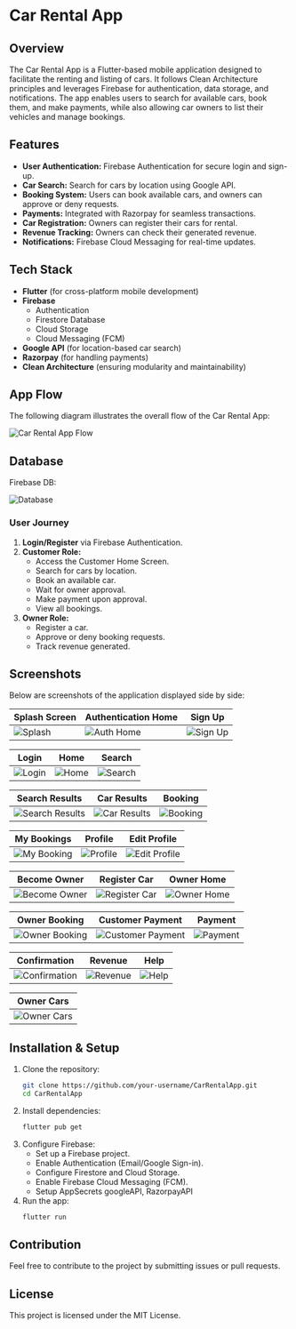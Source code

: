 # Car Rental App

## Overview
The Car Rental App is a Flutter-based mobile application designed to facilitate the renting and listing of cars. It follows Clean Architecture principles and leverages Firebase for authentication, data storage, and notifications. The app enables users to search for available cars, book them, and make payments, while also allowing car owners to list their vehicles and manage bookings.

## Features
- **User Authentication:** Firebase Authentication for secure login and sign-up.
- **Car Search:** Search for cars by location using Google API.
- **Booking System:** Users can book available cars, and owners can approve or deny requests.
- **Payments:** Integrated with Razorpay for seamless transactions.
- **Car Registration:** Owners can register their cars for rental.
- **Revenue Tracking:** Owners can check their generated revenue.
- **Notifications:** Firebase Cloud Messaging for real-time updates.

## Tech Stack
- **Flutter** (for cross-platform mobile development)
- **Firebase**
  - Authentication
  - Firestore Database
  - Cloud Storage
  - Cloud Messaging (FCM)
- **Google API** (for location-based car search)
- **Razorpay** (for handling payments)
- **Clean Architecture** (ensuring modularity and maintainability)

## App Flow
The following diagram illustrates the overall flow of the Car Rental App:

![Car Rental App Flow](./pictures/pictures/CarRentalAppFlow.png)

## Database
Firebase DB:

![Database](./pictures/pictures/DB.png)

### User Journey
1. **Login/Register** via Firebase Authentication.
2. **Customer Role:**
   - Access the Customer Home Screen.
   - Search for cars by location.
   - Book an available car.
   - Wait for owner approval.
   - Make payment upon approval.
   - View all bookings.
3. **Owner Role:**
   - Register a car.
   - Approve or deny booking requests.
   - Track revenue generated.

## Screenshots
Below are screenshots of the application displayed side by side:

| Splash Screen | Authentication Home | Sign Up |
|----------------|---------------------|--------|
| ![Splash](./pictures/pictures/01_Splash.png) | ![Auth Home](./pictures/pictures/02_authHome.png) | ![Sign Up](./pictures/pictures/03_signUp.png) |

| Login | Home | Search |
|--------|-------|--------|
| ![Login](./pictures/pictures/04_login.png) | ![Home](./pictures/pictures/05_cHome.png) | ![Search](./pictures/pictures/06_Search.png) |

| Search Results | Car Results | Booking |
|-----------------|------------|--------|
| ![Search Results](./pictures/pictures/07_SearchRes.png) | ![Car Results](./pictures/pictures/08_carRes.png) | ![Booking](./pictures/pictures/09_booking.png) |

| My Bookings | Profile | Edit Profile |
|--------------|---------|--------------|
| ![My Booking](./pictures/pictures/10_myBooking.png) | ![Profile](./pictures/pictures/11_Prof.png) | ![Edit Profile](./pictures/pictures/12_editProf.png) |

| Become Owner | Register Car | Owner Home |
|---------------|--------------|-----------|
| ![Become Owner](./pictures/pictures/13_BecomeOw.png) | ![Register Car](./pictures/pictures/14_register_car.png) | ![Owner Home](./pictures/pictures/15_oHome.png) |

| Owner Booking | Customer Payment | Payment |
|----------------|-----------------|---------|
| ![Owner Booking](./pictures/pictures/16_oBooking.png) | ![Customer Payment](./pictures/pictures/17_cuPay.png) | ![Payment](./pictures/pictures/18_pay.png) |

| Confirmation | Revenue | Help |
|--------------|---------|------|
| ![Confirmation](./pictures/pictures/19_conform.png) | ![Revenue](./pictures/pictures/20_revenue.png) | ![Help](./pictures/pictures/21_help.png) |

| Owner Cars |
|------------|
| ![Owner Cars](./pictures/pictures/22_owcars.png) |

## Installation & Setup
1. Clone the repository:
   ```sh
   git clone https://github.com/your-username/CarRentalApp.git
   cd CarRentalApp
   ```
2. Install dependencies:
   ```sh
   flutter pub get
   ```
3. Configure Firebase:
   - Set up a Firebase project.
   - Enable Authentication (Email/Google Sign-in).
   - Configure Firestore and Cloud Storage.
   - Enable Firebase Cloud Messaging (FCM).
   - Setup AppSecrets googleAPI, RazorpayAPI
4. Run the app:
   ```sh
   flutter run
   ```

## Contribution
Feel free to contribute to the project by submitting issues or pull requests.

## License
This project is licensed under the MIT License.

